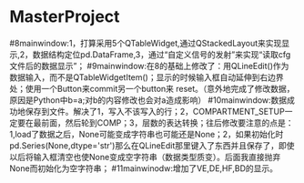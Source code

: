 # MasterProject
#8mainwindow:1，打算采用5个QTableWidget,通过QStackedLayout来实现显示,2，数据结构定位pd.DataFrame,3，通过“自定义信号的发射”来实现“读取cfg文件后的数据显示”；
#9mainwindow:在8的基础上修改了：用QLineEdit()作为数据输入，而不是QTableWidgetItem()；显示的时候输入框自动延伸到右边界处；使用一个Button来commit另一个button来 reset。（意外地完成了修改数据，原因是Python中b=a;对b的内容修改也会对a造成影响）
#10mainwindow:数据成功地保存到文件。解决了1，写入不该写入的行；2，COMPARTMENT_SETUP一定要在最前面，然后轮到COMP；3，层数的表达转换；往后修改要注意的点是：1,load了数据之后，None可能变成字符串也可能还是None；2，如果初始化时pd.Series(None,dtype='str')那么在QLineEdit那里键入了东西并且保存了，即使以后将输入框清空也使None变成空字符串（数据类型质变）。后面我直接抛弃None而初始化为空字符串；
#11mainwinodw:增加了VE,DE,HF,BD的显示。
